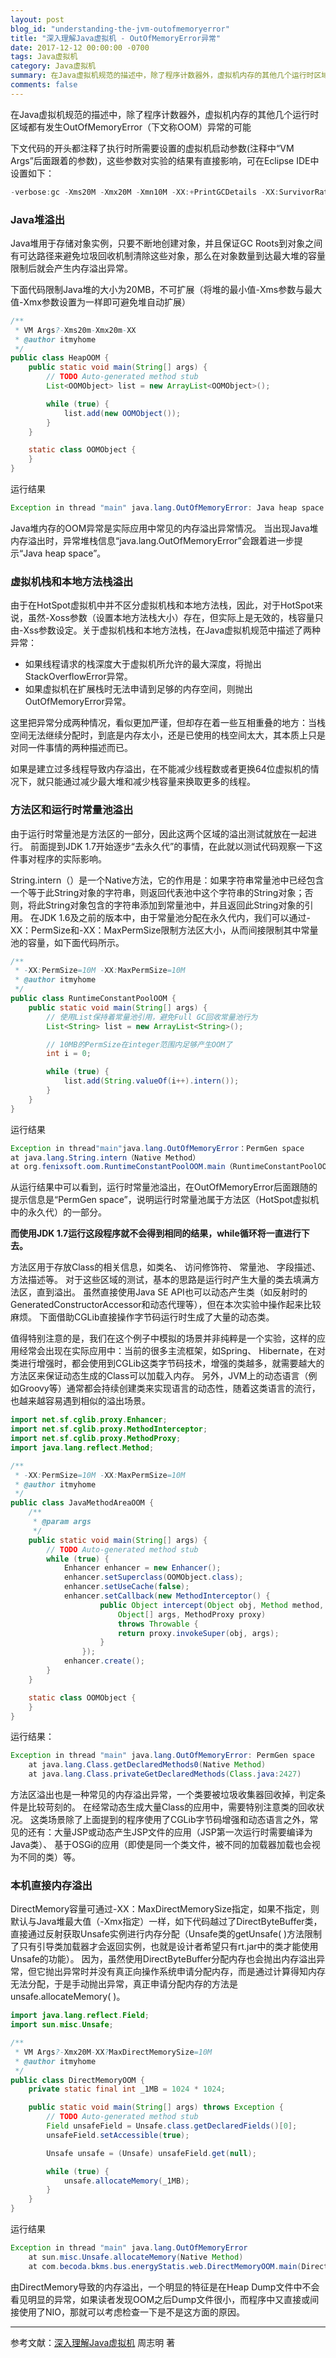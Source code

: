 ```yaml
---
layout: post
blog_id: "understanding-the-jvm-outofmemoryerror"
title: "深入理解Java虚拟机 - OutOfMemoryError异常"
date: 2017-12-12 00:00:00 -0700
tags: Java虚拟机
category: Java虚拟机
summary: 在Java虚拟机规范的描述中，除了程序计数器外，虚拟机内存的其他几个运行时区域都有发生OutOfMemoryError异常的可能
comments: false
---
```


在Java虚拟机规范的描述中，除了程序计数器外，虚拟机内存的其他几个运行时区域都有发生OutOfMemoryError（下文称OOM）异常的可能

下文代码的开头都注释了执行时所需要设置的虚拟机启动参数(注释中“VM Args”后面跟着的参数)，这些参数对实验的结果有直接影响，可在Eclipse IDE中设置如下：

```java
-verbose:gc -Xms20M -Xmx20M -Xmn10M -XX:+PrintGCDetails -XX:SurvivorRatio=8
```

### Java堆溢出

Java堆用于存储对象实例，只要不断地创建对象，并且保证GC Roots到对象之间有可达路径来避免垃圾回收机制清除这些对象，那么在对象数量到达最大堆的容量限制后就会产生内存溢出异常。

下面代码限制Java堆的大小为20MB，不可扩展（将堆的最小值-Xms参数与最大值-Xmx参数设置为一样即可避免堆自动扩展）

```java
/**
 * VM Args?-Xms20m-Xmx20m-XX
 * @author itmyhome
 */
public class HeapOOM {
    public static void main(String[] args) {
        // TODO Auto-generated method stub
        List<OOMObject> list = new ArrayList<OOMObject>();

        while (true) {
            list.add(new OOMObject());
        }
    }

    static class OOMObject {
    }
}

```

运行结果

```java
Exception in thread "main" java.lang.OutOfMemoryError: Java heap space
```

Java堆内存的OOM异常是实际应用中常见的内存溢出异常情况。 当出现Java堆内存溢出时，异常堆栈信息“java.lang.OutOfMemoryError”会跟着进一步提示“Java heap space”。

### 虚拟机栈和本地方法栈溢出

由于在HotSpot虚拟机中并不区分虚拟机栈和本地方法栈，因此，对于HotSpot来说，虽然-Xoss参数（设置本地方法栈大小）存在，但实际上是无效的，栈容量只由-Xss参数设定。关于虚拟机栈和本地方法栈，在Java虚拟机规范中描述了两种异常：

+ 如果线程请求的栈深度大于虚拟机所允许的最大深度，将抛出StackOverflowError异常。
+ 如果虚拟机在扩展栈时无法申请到足够的内存空间，则抛出OutOfMemoryError异常。

这里把异常分成两种情况，看似更加严谨，但却存在着一些互相重叠的地方：当栈空间无法继续分配时，到底是内存太小，还是已使用的栈空间太大，其本质上只是对同一件事情的两种描述而已。

如果是建立过多线程导致内存溢出，在不能减少线程数或者更换64位虚拟机的情况下，就只能通过减少最大堆和减少栈容量来换取更多的线程。

### 方法区和运行时常量池溢出

由于运行时常量池是方法区的一部分，因此这两个区域的溢出测试就放在一起进行。 前面提到JDK 1.7开始逐步“去永久代”的事情，在此就以测试代码观察一下这件事对程序的实际影响。

String.intern（）是一个Native方法，它的作用是：如果字符串常量池中已经包含一个等于此String对象的字符串，则返回代表池中这个字符串的String对象；否则，将此String对象包含的字符串添加到常量池中，并且返回此String对象的引用。 在JDK 1.6及之前的版本中，由于常量池分配在永久代内，我们可以通过-XX：PermSize和-XX：MaxPermSize限制方法区大小，从而间接限制其中常量池的容量，如下面代码所示。

```java
/**
 * -XX:PermSize=10M -XX:MaxPermSize=10M
 * @author itmyhome
 */
public class RuntimeConstantPoolOOM {
    public static void main(String[] args) {
        // 使用List保持着常量池引用，避免Full GC回收常量池行为
        List<String> list = new ArrayList<String>();

        // 10MB的PermSize在integer范围内足够产生OOM了
        int i = 0;

        while (true) {
            list.add(String.valueOf(i++).intern());
        }
    }
}

```

运行结果

```java
Exception in thread"main"java.lang.OutOfMemoryError：PermGen space
at java.lang.String.intern（Native Method）
at org.fenixsoft.oom.RuntimeConstantPoolOOM.main（RuntimeConstantPoolOOM.java：17）
```

从运行结果中可以看到，运行时常量池溢出，在OutOfMemoryError后面跟随的提示信息是“PermGen space”，说明运行时常量池属于方法区（HotSpot虚拟机中的永久代）的一部分。

**而使用JDK 1.7运行这段程序就不会得到相同的结果，while循环将一直进行下去。**

方法区用于存放Class的相关信息，如类名、 访问修饰符、 常量池、 字段描述、 方法描述等。 对于这些区域的测试，基本的思路是运行时产生大量的类去填满方法区，直到溢出。 虽然直接使用Java SE API也可以动态产生类（如反射时的GeneratedConstructorAccessor和动态代理等），但在本次实验中操作起来比较麻烦。 下面借助CGLib直接操作字节码运行时生成了大量的动态类。

值得特别注意的是，我们在这个例子中模拟的场景并非纯粹是一个实验，这样的应用经常会出现在实际应用中：当前的很多主流框架，如Spring、 Hibernate，在对类进行增强时，都会使用到CGLib这类字节码技术，增强的类越多，就需要越大的方法区来保证动态生成的Class可以加载入内存。 另外，JVM上的动态语言（例如Groovy等）通常都会持续创建类来实现语言的动态性，随着这类语言的流行，也越来越容易遇到相似的溢出场景。

```java
import net.sf.cglib.proxy.Enhancer;
import net.sf.cglib.proxy.MethodInterceptor;
import net.sf.cglib.proxy.MethodProxy;
import java.lang.reflect.Method;

/**
 * -XX:PermSize=10M -XX:MaxPermSize=10M
 * @author itmyhome
 */
public class JavaMethodAreaOOM {
    /**
     * @param args
     */
    public static void main(String[] args) {
        // TODO Auto-generated method stub
        while (true) {
            Enhancer enhancer = new Enhancer();
            enhancer.setSuperclass(OOMObject.class);
            enhancer.setUseCache(false);
            enhancer.setCallback(new MethodInterceptor() {
                    public Object intercept(Object obj, Method method,
                        Object[] args, MethodProxy proxy)
                        throws Throwable {
                        return proxy.invokeSuper(obj, args);
                    }
                });
            enhancer.create();
        }
    }

    static class OOMObject {
    }
}

```

运行结果：

```java
Exception in thread "main" java.lang.OutOfMemoryError: PermGen space
	at java.lang.Class.getDeclaredMethods0(Native Method)
	at java.lang.Class.privateGetDeclaredMethods(Class.java:2427)
```

方法区溢出也是一种常见的内存溢出异常，一个类要被垃圾收集器回收掉，判定条件是比较苛刻的。 在经常动态生成大量Class的应用中，需要特别注意类的回收状况。 这类场景除了上面提到的程序使用了CGLib字节码增强和动态语言之外，常见的还有：大量JSP或动态产生JSP文件的应用（JSP第一次运行时需要编译为Java类）、 基于OSGi的应用（即使是同一个类文件，被不同的加载器加载也会视为不同的类）等。

### 本机直接内存溢出

DirectMemory容量可通过-XX：MaxDirectMemorySize指定，如果不指定，则默认与Java堆最大值（-Xmx指定）一样，如下代码越过了DirectByteBuffer类，直接通过反射获取Unsafe实例进行内存分配（Unsafe类的getUnsafe( )方法限制了只有引导类加载器才会返回实例，也就是设计者希望只有rt.jar中的类才能使用Unsafe的功能）。 因为，虽然使用DirectByteBuffer分配内存也会抛出内存溢出异常，但它抛出异常时并没有真正向操作系统申请分配内存，而是通过计算得知内存无法分配，于是手动抛出异常，真正申请分配内存的方法是unsafe.allocateMemory( )。

```java
import java.lang.reflect.Field;
import sun.misc.Unsafe;

/**
 * VM Args?-Xmx20M-XX?MaxDirectMemorySize=10M
 * @author itmyhome
 */
public class DirectMemoryOOM {
    private static final int _1MB = 1024 * 1024;

    public static void main(String[] args) throws Exception {
        // TODO Auto-generated method stub
        Field unsafeField = Unsafe.class.getDeclaredFields()[0];
        unsafeField.setAccessible(true);

        Unsafe unsafe = (Unsafe) unsafeField.get(null);

        while (true) {
            unsafe.allocateMemory(_1MB);
        }
    }
}

```

运行结果

```java
Exception in thread "main" java.lang.OutOfMemoryError
	at sun.misc.Unsafe.allocateMemory(Native Method)
	at com.becoda.bkms.bus.energyStatis.web.DirectMemoryOOM.main(DirectMemoryOOM.java:17)
```

由DirectMemory导致的内存溢出，一个明显的特征是在Heap Dump文件中不会看见明显的异常，如果读者发现OOM之后Dump文件很小，而程序中又直接或间接使用了NIO，那就可以考虑检查一下是不是这方面的原因。

<hr>

参考文献：<a href="http://itmyhome.com/java-virtual-machine/" target="_blank">深入理解Java虚拟机</a> 周志明 著